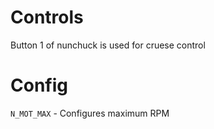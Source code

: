 # Controls 
Button 1 of nunchuck is used for cruese control 

# Config
`N_MOT_MAX` - Configures maximum RPM